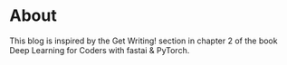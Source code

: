 # About

This blog is inspired by the Get Writing! section in chapter 2 of the book Deep Learning for Coders with fastai & PyTorch.
